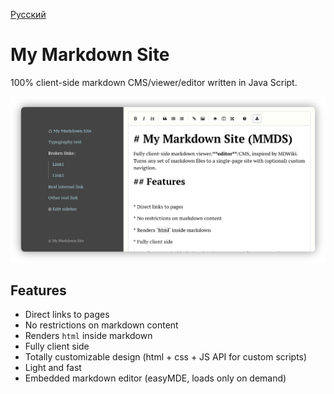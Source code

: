 [Русский](https://girobusan.github.io/mmds/#!index.ru.md)

# My Markdown Site

100% client-side markdown CMS/viewer/editor written in Java Script.

![Screenshot](docs/screen.png)

## Features

* Direct links to pages
* No restrictions on markdown content 
* Renders `html` inside markdown
* Fully client side 
* Totally customizable design (html + css + JS API for custom scripts)
* Light and fast 
* Embedded markdown editor (easyMDE, loads only on demand) 
